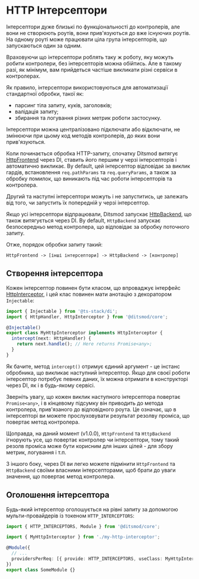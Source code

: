 # HTTP Інтерсептори

Інтерсептори дуже близькі по функціональності до контролерів, але вони не створюють роутів, вони
прив'язуються до вже існуючих роутів. На одному роуті може працювати ціла група інтерсепторів, що
запускаються один за одним.

Враховуючи що інтерсептори роблять таку ж роботу, яку можуть робити контролери, без інтерсепторів
можна обійтись. Але в такому разі, як мінімум, вам прийдеться частіше викликати різні сервіси в
контролерах.

Як правило, інтерсептори використовуються для автоматизації стандартної обробки, такої як:

- парсинг тіла запиту, куків, заголовків;
- валідація запиту;
- збирання та логування різних метрик роботи застосунку.

Інтерсептори можна централізовано підключати або відключати, не змінюючи при цьому код методів
контролерів, до яких вони прив'язуються.

Коли починається обробка HTTP-запиту, спочатку Ditsmod витягує [HttpFrontend][2] через DI, ставить
його першим у черзі інтерсепторів і автоматично викликає. By default, цей інтерсептор відповідає за
виклик гардів, встановлення `req.pathParams` та `req.queryParams`, а також за обробку помилок, що
виникають під час роботи інтерсепторів та контролера.

Другий та наступні інтерсептори можуть і не запуститись, це залежать від того, чи запустить їх
попередній у черзі інтерсептор.

Якщо усі інтерсептори відпрацювали, Ditsmod запускає [HttpBackend][3], що також витягується через
DI. By default, `HttpBackend` запускає безпосередньо метод контролера, що відповідає за обробку
поточного запиту.

Отже, порядок обробки запиту такий:

```text
HttpFrontend -> [інші інтерсептори] -> HttpBackend -> [контролер]
```

## Створення інтерсептора

Кожен інтерсептор повинен бути класом, що впроваджує інтерфейс [HttpInterceptor][1], і цей клас
повинен мати анотацію з декоратором `Injectable`:

```ts
import { Injectable } from '@ts-stack/di';
import { HttpHandler, HttpInterceptor } from '@ditsmod/core';

@Injectable()
export class MyHttpInterceptor implements HttpInterceptor {
  intercept(next: HttpHandler) {
    return next.handle(); // Here returns Promise<any>;
  }
}
```

Як бачите, метод `intercept()` отримує єдиний аргумент - це інстанс обробника, що викликає
наступний інтерсептор. Якщо для своєї роботи інтерсептор потребує певних даних, їх можна отримати
в конструкторі через DI, як і в будь-якому сервісі.

Зверніть увагу, що кожен виклик наступного інтерсептора повертає `Promise<any>`, і в кінцевому
підсумку він приводить до метода контролера, прив'язаного до відповідного роута. Це означає, що в
інтерсепторі ви можете прослуховувати результат резолву проміса, що повертає метод контролера.

Щоправда, на даний момент (v1.0.0), `HttpFrontend` та `HttpBackend` ігнорують усе, що повертає
контролер чи інтерсептори, тому такий резолв проміса може бути корисним для інших цілей - для збору
метрик, логування і т.п.

З іншого боку, через DI ви легко можете підмінити `HttpFrontend` та `HttpBackend` своїми власними
інтерсепторами, щоб брати до уваги значення, що повертає метод контролера.

## Оголошення інтерсептора

Будь-який інтерсептор оголошується на рівні запиту за допомогою мульти-провайдерів із токеном
`HTTP_INTERCEPTORS`:

```ts
import { HTTP_INTERCEPTORS, Module } from '@ditsmod/core';

import { MyHttpInterceptor } from './my-http-interceptor';

@Module({
  // ...
  providersPerReq: [{ provide: HTTP_INTERCEPTORS, useClass: MyHttpInterceptor, multi: true }],
})
export class SomeModule {}
```

[1]: https://github.com/ditsmod/ditsmod/blob/core-1.0.0/packages/core/src/types/http-interceptor.ts#L9-L11
[2]: https://github.com/ditsmod/ditsmod/blob/core-1.0.0/packages/core/src/types/http-interceptor.ts#L18-L20
[3]: https://github.com/ditsmod/ditsmod/blob/core-1.0.0/packages/core/src/types/http-interceptor.ts#L41-L43
